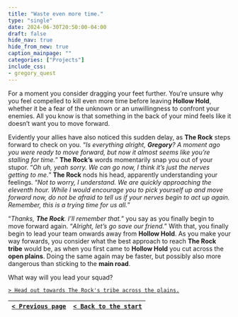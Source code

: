 ```yaml
---
title: "Waste even more time."
type: "single"
date: 2024-06-30T20:50:00-04:00
draft: false
hide_nav: true
hide_from_new: true
caption_mainpage: ""
categories: ["Projects"]
include_css:
- gregory_quest
---
```


For a moment you consider dragging your feet further. You’re unsure why you feel compelled to kill even more time before leaving **Hollow Hold**, whether it be a fear of the unknown or an unwillingness to confront your enemies. All you know is that something in the back of your mind feels like it doesn’t want you to move forward.

Evidently your allies have also noticed this sudden delay, as **The Rock** steps forward to check on you. “*Is everything alright, **Gregory**? A moment ago you were ready to move forward, but now it almost seems like you’re stalling for time.*” **The Rock’s** words momentarily snap you out of your stupor. “*Oh uh, yeah sorry. We can go now, I think it’s just the nerves getting to me.*” **The Rock** nods his head, apparently understanding your feelings. “*Not to worry, I understand. We are quickly approaching the eleventh hour. While I would encourage you to pick yourself up and move forward now, do not be afraid to tell us if your nerves begin to act up again. Remember, this is a trying time for us all.*”

“*Thanks, **The Rock**. I’ll remember that.*” you say as you finally begin to move forward again. “*Alright, let’s go save our friend.*” With that, you finally begin to lead your team onwards away from **Hollow Hold**. As you make your way forwards, you consider what the best approach to reach **The Rock tribe** would be, as when you first came to **Hollow Hold** you cut across the **open plains**. Doing the same again may be faster, but possibly also more dangerous than sticking to the **main road**.

What way will you lead your squad?

[``> Head out towards The Rock's tribe across the plains.``](../134)

|[``< Previous page``](../132)|[``< Back to the start``](../)|
|---|---|